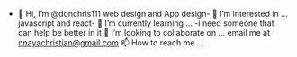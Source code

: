 - 👋 Hi, I’m @donchris111
web design and App design- 👀 I’m interested in ...
javascript and react- 🌱 I’m currently learning ...
-i need someone that can help be better in it 💞️ I’m looking to collaborate on ...
email me at nnayachristian@gmail.com 📫 How to reach me ...

<!---
donchris111/donchris111 is a ✨ special ✨ repository because its `README.md` (this file) appears on your GitHub profile.
You can click the Preview link to take a look at your changes.
--->
